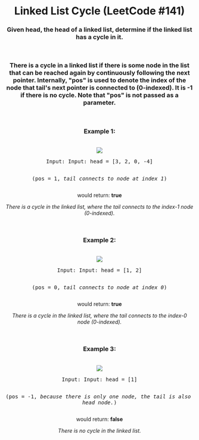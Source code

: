 <div align = "center">

# Linked List Cycle (LeetCode #141)

</div>

<div align = "center">

<h3>Given head, the head of a linked list, determine if the linked list has a cycle in it.</h3>
<br>
<h3>There is a cycle in a linked list if there is some node in the list that can be reached again by continuously following the next pointer. Internally, "pos" is used to denote the index of the node that tail's next pointer is connected to (0-indexed). It is -1 if there is no cycle. <strong>Note that "pos" is not passed as a parameter.</strong></h3>
<br>

<h3>Example 1:</h3>
<br>
<img src="https://assets.leetcode.com/uploads/2018/12/07/circularlinkedlist.png">
<pre>Input: Input: head = [3, 2, 0, -4]

(pos = 1, <em>tail connects to node at index 1</em>)</pre>

<p>would return: <strong>true</strong></p>
<p><em>There is a cycle in the linked list, where the tail connects to the index-1 node (0-indexed).</em></p>
<br>

<h3>Example 2:</h3>
<br>
<img src="https://assets.leetcode.com/uploads/2018/12/07/circularlinkedlist_test2.png">
<pre>Input: Input: head = [1, 2]

(pos = 0, <em>tail connects to node at index 0</em>)</pre>

<p>would return: <strong>true</strong></p>
<p><em>There is a cycle in the linked list, where the tail connects to the index-0 node (0-indexed).</em></p>
<br>

<h3>Example 3:</h3>
<br>
<img src="https://assets.leetcode.com/uploads/2018/12/07/circularlinkedlist_test3.png">
<pre>Input: Input: head = [1]

(pos = -1, <em>because there is only one node, the tail is also the head node.</em>)</pre>

<p>would return: <strong>false</strong></p>
<p><em>There is no cycle in the linked list.</em></p>

</div>
